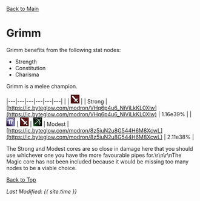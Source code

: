 [Back to Main](index.md)

# Grimm

Grimm benefits from the following stat nodes:

* Strength
* Constitution
* Charisma

Grimm is a melee champion.

|---|---|---|---|---|---|
|   | ![Melee Icon](images\melee.png) |   | Strong  | [https://ic.byteglow.com/modron/VHq6p4u6_NiViLkKL0Xlw](https://ic.byteglow.com/modron/VHq6p4u6_NiViLkKL0Xlw) | 1.16e39% |
| ![Magic Icon](images\magic.png) | ![Melee Icon](images\melee.png) | ![Ranged Icon](images\ranged.png) | Modest  | [https://ic.byteglow.com/modron/8z5iuN2u8G544H6M8XcwL](https://ic.byteglow.com/modron/8z5iuN2u8G544H6M8XcwL) | 2.11e38% |

The Strong and Modest cores are so close in damage here that you should use whichever one you have the more favourable pipes for.\r\n\r\nThe Magic core has not been included because it would be missing too many nodes to be a viable choice.

[Back to Top](#top)

*Last Modified: {{ site.time }}*